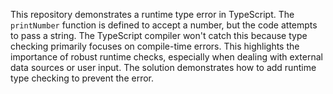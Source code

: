 This repository demonstrates a runtime type error in TypeScript.  The `printNumber` function is defined to accept a number, but the code attempts to pass a string.  The TypeScript compiler won't catch this because type checking primarily focuses on compile-time errors. This highlights the importance of robust runtime checks, especially when dealing with external data sources or user input. The solution demonstrates how to add runtime type checking to prevent the error.